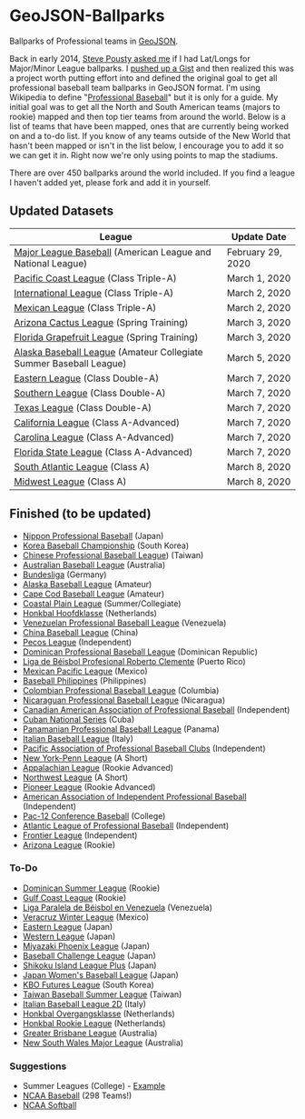 # GeoJSON-Ballparks

Ballparks of Professional teams in [GeoJSON](http://geojson.org).

Back in early 2014, [Steve Pousty asked me](https://twitter.com/TheSteve0/status/436588544329388032) if I had Lat/Longs for Major/Minor League ballparks.  I [pushed up a Gist](https://gist.github.com/cageyjames/9142310) and then realized this was a project worth putting effort into and defined the original goal to get all professional baseball team ballparks in GeoJSON format.  I'm using Wikipedia to define "[Professional Baseball](https://en.wikipedia.org/wiki/Professional_baseball)" but it is only for a guide.  My initial goal was to get all the North and South American teams (majors to rookie) mapped and then top tier teams from around the world.  Below is a list of teams that have been mapped, ones that are currently being worked on and a to-do list.  If you know of any teams outside of the New World that hasn't been mapped or isn't in the list below, I encourage you to add it so we can get it in.  Right now we're only using points to map the stadiums.  

There are over 450 ballparks around the world included.  If you find a league I haven't added yet, please fork and add it in yourself.

## Updated Datasets

| League  | Update Date |
| ------------- | ------------- |
| [Major League Baseball](http://mlb.com) (American League and National League) | February 29, 2020 |
| [Pacific Coast League](http://www.milb.com/index.jsp?sid=l112) (Class Triple-A) | March 1, 2020 |
| [International League](http://www.milb.com/index.jsp?sid=l117) (Class Triple-A) | March 2, 2020 |
| [Mexican League](http://www.milb.com/index.jsp?sid=l125) (Class Triple-A) | March 2, 2020 |
| [Arizona Cactus League](http://www.cactusleague.com) (Spring Training) | March 3, 2020 |
| [Florida Grapefruit League](http://www.floridagrapefruitleague.com) (Spring Training) | March 3, 2020 |
| [Alaska Baseball League](http://alaskabaseballleague.org/) (Amateur Collegiate Summer Baseball League) | March 5, 2020 |
| [Eastern League](http://www.milb.com/index.jsp?sid=l113) (Class Double-A) | March 7, 2020 |
| [Southern League](http://www.milb.com/index.jsp?sid=l111) (Class Double-A) | March 7, 2020 |
| [Texas League](http://www.milb.com/index.jsp?sid=l109) (Class Double-A) | March 7, 2020 |
| [California League](http://www.milb.com/index.jsp?sid=l110) (Class A-Advanced) | March 7, 2020 |
| [Carolina League](http://www.milb.com/index.jsp?sid=l122) (Class A-Advanced) | March 7, 2020 |
| [Florida State League](http://www.milb.com/index.jsp?sid=l123) (Class A-Advanced) | March 7, 2020 |
| [South Atlantic League](http://www.milb.com/index.jsp?sid=l116) (Class A) | March 8, 2020 |
| [Midwest League](http://www.milb.com/index.jsp?sid=l118) (Class A) | March 8, 2020 |

## Finished (to be updated)

* [Nippon Professional Baseball](http://www.npb.or.jp) (Japan)
* [Korea Baseball Championship](http://www.koreabaseball.com/) (South Korea)
* [Chinese Professional Baseball League](http://www.cpbl.com.tw)) (Taiwan)
* [Australian Baseball League](http://web.theabl.com.au) (Australia)
* [Bundesliga](http://baseball-bundesliga.de/) (Germany)
* [Alaska Baseball League](http://alaskabaseballleague.org/) (Amateur)
* [Cape Cod Baseball League](http://www.capecodbaseball.org/) (Amateur)  
* [Coastal Plain League](http://www.coastalplain.com) (Summer/Collegiate)
* [Honkbal Hoofdklasse](http://www.honkbalsite.comve) (Netherlands)
* [Venezuelan Professional Baseball League](http://www.lvbp.com) (Venezuela)
* [China Baseball League](https://en.wikipedia.org/wiki/China_Baseball_League) (China)
* [Pecos League](http://pecosleague.com/) (Independent)
* [Dominican Professional Baseball League](https://en.wikipedia.org/wiki/Dominican_Professional_Baseball_League) (Dominican Republic)
* [Liga de Béisbol Profesional Roberto Clemente](https://en.wikipedia.org/wiki/Liga_de_Béisbol_Profesional_Roberto_Clemente) (Puerto Rico)
* [Mexican Pacific League](https://en.wikipedia.org/wiki/Mexican_Pacific_League) (Mexico)
* [Baseball Philippines](https://en.wikipedia.org/wiki/Baseball_Philippines) (Philippines)
* [Colombian Professional Baseball League](https://en.wikipedia.org/wiki/Colombian_Professional_Baseball_League) (Columbia)
* [Nicaraguan Professional Baseball League](https://en.wikipedia.org/wiki/Nicaraguan_Professional_Baseball_League) (Nicaragua)
* [Canadian American Association of Professional Baseball](http://canamleague.com/) (Independent)
* [Cuban National Series](https://en.wikipedia.org/wiki/Cuban_National_Series) (Cuba)
* [Panamanian Professional Baseball League](https://en.wikipedia.org/wiki/Panamanian_Professional_Baseball_League) (Panama)
* [Italian Baseball League](https://en.wikipedia.org/wiki/Italian_Baseball_League) (Italy)
* [Pacific Association of Professional Baseball Clubs](https://en.wikipedia.org/wiki/Pacific_Association_of_Professional_Baseball_Clubs) (Independent)
* [New York-Penn League](http://www.milb.com/index.jsp?sid=l127) (A Short)
* [Appalachian League](http://www.milb.com/index.jsp?sid=l120) (Rookie Advanced)
* [Northwest League](http://www.milb.com/index.jsp?sid=l126) (A Short)
* [Pioneer League](http://www.milb.com/index.jsp?sid=l128) (Rookie Advanced)
* [American Association of Independent Professional Baseball](http://www.americanassociationbaseball.com) (Independent)
* [Pac-12 Conference Baseball](http://pac-12.com/sport/baseball) (College)
* [Atlantic League of Professional Baseball](http://www.atlanticleague.com/) (Independent)
* [Frontier League](http://www.frontierleague.com/) (Independent)
* [Arizona League](http://www.milb.com/index.jsp?sid=l121) (Rookie)

### To-Do

* [Dominican Summer League](http://www.milb.com/index.jsp?sid=l130) (Rookie)
* [Gulf Coast League](http://www.milb.com/index.jsp?sid=l124) (Rookie)
* [Liga Paralela de Béisbol en Venezuela](https://en.wikipedia.org/wiki/Liga_Paralela_de_Béisbol_en_Venezuela) (Venezuela)
* [Veracruz Winter League](https://en.wikipedia.org/wiki/Veracruz_Winter_League) (Mexico)
* [Eastern League](http://tinyurl.com/hnjz4gk) (Japan)
* [Western League](http://tinyurl.com/zohqt3x) (Japan)
* [Miyazaki Phoenix League](https://en.wikipedia.org/wiki/Miyazaki_Phoenix_League) (Japan)
* [Baseball Challenge League](https://en.wikipedia.org/wiki/Baseball_Challenge_League) (Japan)
* [Shikoku Island League Plus](https://en.wikipedia.org/wiki/Shikoku_Island_League_Plus) (Japan)
* [Japan Women's Baseball League](https://en.wikipedia.org/wiki/Japan_Women%27s_Baseball_League) (Japan)
* [KBO Futures League](https://en.wikipedia.org/wiki/KBO_Futures_League) (South Korea)
* [Taiwan Baseball Summer League](https://en.wikipedia.org/wiki/Taiwan_Baseball_Summer_League) (Taiwan)
* [Italian Baseball League 2D](https://en.wikipedia.org/wiki/Italian_Baseball_League_2D) (Italy)
* [Honkbal Overgangsklasse](https://en.wikipedia.org/wiki/Honkbal_Overgangsklasse) (Netherlands)
* [Honkbal Rookie League](https://en.wikipedia.org/wiki/Honkbal_Rookie_League) (Netherlands)
* [Greater Brisbane League](https://en.wikipedia.org/wiki/Greater_Brisbane_League) (Australia)
* [New South Wales Major League](https://en.wikipedia.org/wiki/New_South_Wales_Major_League) (Australia)

### Suggestions

* Summer Leagues (College) - [Example](https://gist.github.com/oeon/54626316c56a76e4db67)
* [NCAA Baseball](https://en.wikipedia.org/wiki/College_baseball) (298 Teams!)
* [NCAA Softball](https://en.wikipedia.org/wiki/List_of_NCAA_Division_I_softball_programs)
